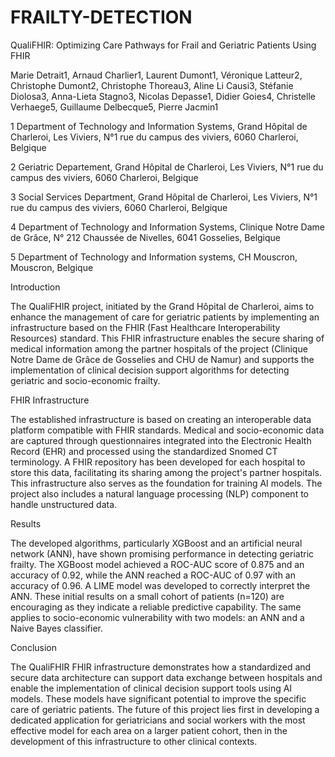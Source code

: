 # FRAILTY-DETECTION

QualiFHIR: Optimizing Care Pathways for Frail and Geriatric Patients Using FHIR

Marie Detrait1, Arnaud Charlier1, Laurent Dumont1, Véronique Latteur2, Christophe Dumont2, Christophe Thoreau3, Aline Li Causi3, Stéfanie Diolosa3, Anna-Lieta Stagno3, Nicolas Depasse1, Didier Goies4, Christelle Verhaege5, Guillaume Delbecque5, Pierre Jacmin1

1 Department of Technology and Information Systems, Grand Hôpital de Charleroi, Les Viviers, N°1 rue du campus des viviers, 6060 Charleroi, Belgique

2 Geriatric Departement, Grand Hôpital de Charleroi, Les Viviers, N°1 rue du campus des viviers, 6060 Charleroi, Belgique

3 Social Services Department, Grand Hôpital de Charleroi, Les Viviers, N°1 rue du campus des viviers, 6060 Charleroi, Belgique

4 Department of Technology and Information Systems, Clinique Notre Dame de Grâce, N° 212 Chaussée de Nivelles, 6041 Gosselies, Belgique

5 Department of Technology and Information systems, CH Mouscron, Mouscron, Belgique

 

Introduction

The QualiFHIR project, initiated by the Grand Hôpital de Charleroi, aims to enhance the management of care for geriatric patients by implementing an infrastructure based on the FHIR (Fast Healthcare Interoperability Resources) standard. This FHIR infrastructure enables the secure sharing of medical information among the partner hospitals of the project (Clinique Notre Dame de Grâce de Gosselies and CHU de Namur) and supports the implementation of clinical decision support algorithms for detecting geriatric and socio-economic frailty.

FHIR Infrastructure

The established infrastructure is based on creating an interoperable data platform compatible with FHIR standards. Medical and socio-economic data are captured through questionnaires integrated into the Electronic Health Record (EHR) and processed using the standardized Snomed CT terminology. A FHIR repository has been developed for each hospital to store this data, facilitating its sharing among the project's partner hospitals. This infrastructure also serves as the foundation for training AI models. The project also includes a natural language processing (NLP) component to handle unstructured data.

Results

The developed algorithms, particularly XGBoost and an artificial neural network (ANN), have shown promising performance in detecting geriatric frailty. The XGBoost model achieved a ROC-AUC score of 0.875 and an accuracy of 0.92, while the ANN reached a ROC-AUC of 0.97 with an accuracy of 0.96. A LIME model was developed to correctly interpret the ANN. These initial results on a small cohort of patients (n=120) are encouraging as they indicate a reliable predictive capability. The same applies to socio-economic vulnerability with two models: an ANN and a Naive Bayes classifier.

Conclusion

The QualiFHIR FHIR infrastructure demonstrates how a standardized and secure data architecture can support data exchange between hospitals and enable the implementation of clinical decision support tools using AI models. These models have significant potential to improve the specific care of geriatric patients. The future of this project lies first in developing a dedicated application for geriatricians and social workers with the most effective model for each area on a larger patient cohort, then in the development of this infrastructure to other clinical contexts.
